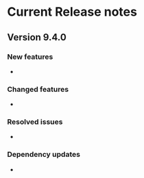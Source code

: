 # Current Release notes

## Version 9.4.0

### New features

* 

### Changed features

* 

### Resolved issues

* 

### Dependency updates

* 
